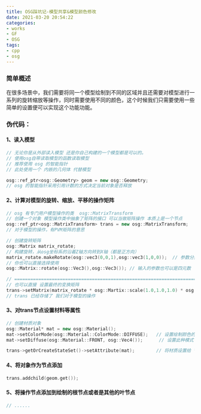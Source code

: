 ```yaml
---
title: OSG踩坑记-模型共享&模型颜色修改
date: 2021-03-20 20:54:22
categories: 
- works
- GF
- OSG
tags: 
- cpp
- osg
---
```


###  简单概述

在很多场景中，我们需要将同一个模型绘制到不同的区域并且还需要对模型进行一系列的旋转缩放等操作，同时需要使用不同的颜色，这个时候我们只需要使用一些简单的设置便可以实现这个功能功能。

### 伪代码：

#### 1、读入模型

```c++
// 无论你是从外部读入模型 还是你自己构建的一个模型都是可以的。
// 使用osg自带读取模型的函数读取模型
// 推荐使用 osg 的智能指针
// 此处使用一个 内嵌的几何体 代替模型 

osg::ref_ptr<osg::Geometry> geom = new osg::Geometry; 
// osg 的智能指针采用引用计数的方式决定当前对象是否释放
```

#### 2、计算对模型的旋转、缩放、平移的操作矩阵

```C++
// osg 有专门用户模型操作的类  osg::MatrixTransform 
// 创建一个对象 模型操作类中抽象了矩阵的接口 可以当做矩阵操作 本质上是一个节点 
osg::ref_ptr<osg::MatrixTransform> trans = new osg::MatrixTransform;
// 对于模型的操作，有PVM矩阵的意思 

// 创建旋转矩阵 
osg::Matrix matrix_rotate;
// 构建旋转，从osg坐标系的沿着Z轴方向转到X轴（都是正方向）  
matrix_rotate.makeRotate(osg::vec3(0,0,1),osg::vec3(1,0,0));  // 参数分别是两个方向向量 第一个参数是当前模型的方向 第二个参数是你需要旋转的方向
// 你也可以直接选择使用
osg::Matrix::rotate(osg::Vec3(),osg::Vec3()); // 输入的参数也可以是四元数  返回值是一个表示旋转的矩阵

// ==============================================================================================
// 也可以直接 设置最终的变换矩阵 
trans->setMatrix(matrix_rotate * osg::Martix::scale(1.0,1.0,1.0) * osg::translate(osg::Vec3()));
// trans 已经存储了 我们对于模型的操作 
```

#### 3、对trans节点设置材料等属性 

```C++
// 创建材质对象
osg::Material* mat = new osg::Material();
mat->setColorMode(osg::Material::ColorMode::DIFFUSE);   // 设置绘制颜色的模式 
mat->setDiffuse(osg::Material::FRONT, osg::Vec4());      // 设置此种模式下的颜色 

trans->getOrCreateStateSet()->setAttribute(mat);        // 将材质设置给 节点 
```

#### 4、将对象作为节点添加

```C++
trans.addchild(geom.get());
```

#### 5、将操作节点添加到绘制的根节点或者是其他的叶节点

```C++
// ......
```

